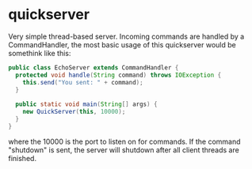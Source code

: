quickserver
===========

Very simple thread-based server. Incoming commands are handled by a CommandHandler, the most basic usage of this
quickserver would be somethink like this:

```java
public class EchoServer extends CommandHandler {
  protected void handle(String command) throws IOException {
    this.send("You sent: " + command);
  }
  
  public static void main(String[] args) {
    new QuickServer(this, 10000);
  }
}
```

where the 10000 is the port to listen on for commands. If the command "shutdown" is sent, the server will shutdown
after all client threads are finished.
